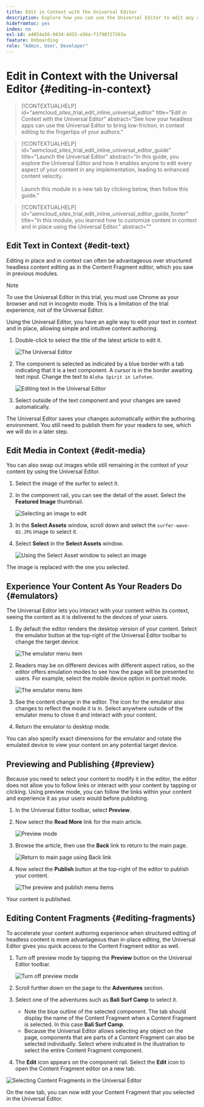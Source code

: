 ```yaml
---
title: Edit in Context with the Universal Editor
description: Explore how you can use the Universal Editor to edit any aspect of your content in place and in context in any implementation.
hidefromtoc: yes
index: no
exl-id: a4854a56-9434-4d15-a56a-f1798f27263a
feature: Onboarding
role: "Admin, User, Developer"
---
```


# Edit in Context with the Universal Editor {#editing-in-context}

>[!CONTEXTUALHELP]
>id="aemcloud_sites_trial_edit_inline_universal_editor"
>title="Edit in Context with the Universal Editor"
>abstract="See how your headless apps can use the Universal Editor to bring low-friction, in context editing to the fingertips of your authors."

>[!CONTEXTUALHELP]
>id="aemcloud_sites_trial_edit_inline_universal_editor_guide"
>title="Launch the Universal Editor"
>abstract="In this guide, you explore the Universal Editor and how it enables anyone to edit every aspect of your content in any implementation, leading to enhanced content velocity.<br><br>Launch this module in a new tab by clicking below, then follow this guide."

>[!CONTEXTUALHELP]
>id="aemcloud_sites_trial_edit_inline_universal_editor_guide_footer"
>title="In this module, you learned how to customize content in context and in place using the Universal Editor."
>abstract=""

## Edit Text in Context {#edit-text}

Editing in place and in context can often be advantageous over structured headless content editing as in the Content Fragment editor, which you saw in previous modules.

>[!NOTE]
>
>To use the Universal Editor in this trial, you must use Chrome as your browser and not in incognito mode. This is a limitation of the trial experience, not of the Universal Editor.

Using the Universal Editor, you have an agile way to edit your text in context and in place, allowing simple and intuitive content authoring.

1. Double-click to select the title of the latest article to edit it.

   ![The Universal Editor](assets/do-not-localize/ue-component-mode.png)

1. The component is selected as indicated by a blue border with a tab indicating that it is a text component. A cursor is in the border awaiting text input. Change the text to `Aloha Spirit in Lofoten`.

   ![Editing text in the Universal Editor](assets/do-not-localize/ue-edit-text-2.png)

1. Select outside of the text component and your changes are saved automatically.

The Universal Editor saves your changes automatically within the authoring environment. You still need to publish them for your readers to see, which we will do in a later step.

## Edit Media in Context {#edit-media}

You can also swap out images while still remaining in the context of your content by using the Universal Editor.

1. Select the image of the surfer to select it.

1. In the component rail, you can see the detail of the asset. Select the **Featured Image** thumbnail.

   ![Selecting an image to edit](assets/do-not-localize/ue-edit-media.png)

1. In the **Select Assets** window, scroll down and select the `surfer-wave-02.JPG` image to select it.

1. Select **Select** in the **Select Assets** window.

   ![Using the Select Asset window to select an image](assets/do-not-localize/ue-select-asset.png)

The image is replaced with the one you selected.

## Experience Your Content As Your Readers Do {#emulators}

The Universal Editor lets you interact with your content within its context, seeing the content as it is delivered to the devices of your users.

1. By default the editor renders the desktop version of your content. Select the emulator button at the top-right of the Universal Editor toolbar to change the target device.

   ![The emulator menu item](assets/do-not-localize/ue-emulator-1.png)

1. Readers may be on different devices with different aspect ratios, so the editor offers emulation modes to see how the page will be presented to users. For example, select the mobile device option in portrait mode.

   ![The emulator menu item](assets/do-not-localize/ue-emulator-2.png)

1. See the content change in the editor. The icon for the emulator also changes to reflect the mode it is in. Select anywhere outside of the emulator menu to close it and interact with your content.

1. Return the emulator to desktop mode.

You can also specify exact dimensions for the emulator and rotate the emulated device to view your content on any potential target device.

## Previewing and Publishing {#preview}

Because you need to select your content to modify it in the editor, the editor does not allow you to follow links or interact with your content by tapping or clicking. Using preview mode, you can follow the links within your content and experience it as your users would before publishing.

1. In the Universal Editor toolbar, select **Preview**.

1. Now select the **Read More** link for the main article.

   ![Preview mode](assets/do-not-localize/ue-preview-publish-1.png)

1. Browse the article, then use the **Back** link to return to the main page.

   ![Return to main page using Back link](assets/do-not-localize/ue-preview-publish-3.png)

1. Now select the **Publish** button at the top-right of the editor to publish your content.

   ![The preview and publish menu items](assets/do-not-localize/ue-preview-publish-4.png)

Your content is published.

## Editing Content Fragments {#editing-fragments}

To accelerate your content authoring experience when structured editing of headless content is more advantageous than in-place editing, the Universal Editor gives you quick access to the Content Fragment editor as well.

1. Turn off preview mode by tapping the **Preview** button on the Universal Editor toolbar.

   ![Turn off preview mode](assets/do-not-localize/ue-toggle-off-preview.png)

1. Scroll further down on the page to the **Adventures** section.

1. Select one of the adventures such as **Bali Surf Camp** to select it.

   * Note the blue outline of the selected component. The tab should display the name of the Content Fragment when a Content Fragment is selected. In this case **Bali Surf Camp**.
   * Because the Universal Editor allows selecting any object on the page, components that are parts of a Content Fragment can also be selected individually. Select where indicated in the illustration to select the entire Content Fragment component.

1.  The **Edit** icon appears on the component rail. Select the **Edit** icon to open the Content Fragment editor on a new tab.

   ![Selecting Content Fragments in the Universal Editor](assets/do-not-localize/ue-content-fragments.png)

On the new tab, you can now edit your Content Fragment that you selected in the Universal Editor.
